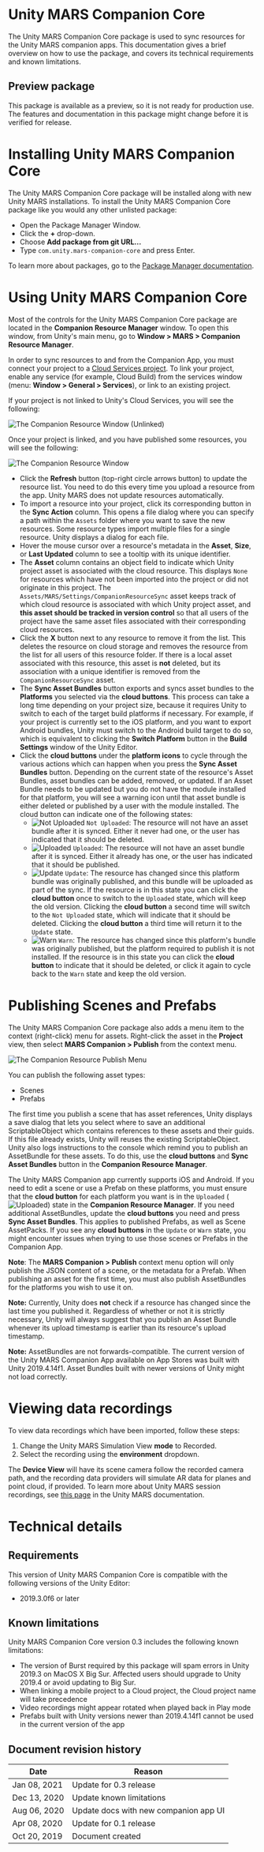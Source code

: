 # Unity MARS Companion Core

The Unity MARS Companion Core package is used to sync resources for the Unity MARS companion apps. This documentation gives a brief overview on how to use the package, and covers its technical requirements and known limitations.

## Preview package

This package is available as a preview, so it is not ready for production use. The features and documentation in this package might change before it is verified for release.

# Installing Unity MARS Companion Core

The Unity MARS Companion Core package will be installed along with new Unity MARS installations. To install the Unity MARS Companion Core package like you would any other unlisted package:
- Open the Package Manager Window.
- Click the **+** drop-down.
- Choose **Add package from git URL...**
- Type `com.unity.mars-companion-core` and press Enter.

To learn more about packages, go to the [Package Manager documentation](https://docs.unity3d.com/Packages/com.unity.package-manager-ui@latest/index.html).

<a name="UsingUnityMARSCompanionCore"></a>
# Using Unity MARS Companion Core

Most of the controls for the Unity MARS Companion Core package are located in the **Companion Resource Manager** window. To open this window, from Unity's main menu, go to **Window &gt; MARS &gt; Companion Resource Manager**.

In order to sync resources to and from the Companion App, you must connect your project to a [Cloud Services project](https://docs.unity3d.com/Manual/SettingUpProjectServices.html). To link your project, enable any service (for example, Cloud Build) from the services window (menu: **Window &gt; General &gt; Services**), or link to an existing project.

If your project is not linked to Unity's Cloud Services, you will see the following:

![The Companion Resource Window (Unlinked)](images/companion-resource-window-unlinked.png)

Once your project is linked, and you have published some resources, you will see the following:

![The Companion Resource Window](images/companion-resource-window.png)

- Click the **Refresh** button (top-right circle arrows button) to update the resource list. You need to do this every time you upload a resource from the app. Unity MARS does not update resources automatically.
- To import a resource into your project, click its corresponding button in the **Sync Action** column. This opens a file dialog where you can specify a path within the `Assets` folder where you want to save the new resources. Some resource types import multiple files for a single resource. Unity displays a dialog for each file.
- Hover the mouse cursor over a resource's metadata in the **Asset**, **Size**, or **Last Updated** column to see a tooltip with its unique identifier.
- The **Asset** column contains an object field to indicate which Unity project asset is associated with the cloud resource. This displays `None` for resources which have not been imported into the project or did not originate in this project. The `Assets/MARS/Settings/CompanionResourceSync` asset keeps track of which cloud resource is associated with which Unity project asset, and **this asset should be tracked in version control** so that all users of the project have the same asset files associated with their corresponding cloud resources.
- Click the **X** button next to any resource to remove it from the list. This deletes the resource on cloud storage and removes the resource from the list for all users of this resource folder. If there is a local asset associated with this resource, this asset is **not** deleted, but its association with a unique identifier is removed from the `CompanionResourceSync` asset.
- The **Sync Asset Bundles** button exports and syncs asset bundles to the **Platforms** you selected via the **cloud buttons**. This process can take a long time depending on your project size, because it requires Unity to switch to each of the target build platforms if necessary. For example, if your project is currently set to the iOS platform, and you want to export Android bundles, Unity must switch to the Android build target to do so, which is equivalent to clicking the **Switch Platform** button in the **Build Settings** window of the Unity Editor.
- Click the **cloud buttons** under the **platform icons** to cycle through the various actions which can happen when you press the **Sync Asset Bundles** button. Depending on the current state of the resource's Asset Bundles, asset bundles can be added, removed, or updated. If an Asset Bundle needs to be updated but you do not have the module installed for that platform, you will see a warning icon until that asset bundle is either deleted or published by a user with the module installed. The cloud button can indicate one of the following states:
  - ![Not Uploaded](images/cloud-icon-not-uploaded.png) `Not Uploaded`: The resource will not have an asset bundle after it is synced. Either it never had one, or the user has indicated that it should be deleted.
  - ![Uploaded](images/cloud-icon-uploaded.png) `Uploaded`: The resource will not have an asset bundle after it is synced. Either it already has one, or the user has indicated that it should be published.
  - ![Update](images/cloud-icon-update.png) `Update`: The resource has changed since this platform bundle was originally published, and this bundle will be uploaded as part of the sync. If the resource is in this state you can click the **cloud button** once to switch to the `Uploaded` state, which will keep the old version. Clicking the **cloud button** a second time will switch to the `Not Uploaded` state, which will indicate that it should be deleted. Clicking the **cloud button** a third time will return it to the `Update` state.
  - ![Warn](images/cloud-icon-warn.png) `Warn`: The resource has changed since this platform's bundle was originally published, but the platform required to publish it is not installed. If the resource is in this state you can click the **cloud button** to indicate that it should be deleted, or click it again to cycle back to the `Warn` state and keep the old version.

<a name="PublishingScenesAndPrefabs"></a>
# Publishing Scenes and Prefabs

The Unity MARS Companion Core package also adds a menu item to the context (right-click) menu for assets. Right-click the asset in the **Project** view, then select **MARS Companion &gt; Publish** from the context menu.

![The Companion Resource Publish Menu](images/publish-resource.png)

You can publish the following asset types:
- Scenes
- Prefabs

The first time you publish a scene that has asset references, Unity displays a save dialog that lets you select where to save an additional ScriptableObject which contains references to these assets and their guids. If this file already exists, Unity will reuses the existing ScriptableObject. Unity also logs instructions to the console which remind you to publish an AssetBundle for these assets. To do this, use the **cloud buttons** and **Sync Asset Bundles** button in the **Companion Resource Manager**.

The Unity MARS Companion app currently supports iOS and Android. If you need to edit a scene or use a Prefab on these platforms, you must ensure that the **cloud button** for each platform you want is in the `Uploaded` (![Uploaded](images/cloud-icon-uploaded.png)) state in the **Companion Resource Manager**. If you need additional AssetBundles, update the **cloud buttons** you need and press **Sync Asset Bundles**. This applies to published Prefabs, as well as Scene AssetPacks. If you see any **cloud buttons** in the `Update` or `Warn` state, you might encounter issues when trying to use those scenes or Prefabs in the Companion App.

**Note**: The **MARS Companion &gt; Publish** context menu option will only publish the JSON content of a scene, or the metadata for a Prefab. When publishing an asset for the first time, you must also publish AssetBundles for the platforms you wish to use it on.

**Note:** Currently, Unity does **not** check if a resource has changed since the last time you published it. Regardless of whether or not it is strictly necessary, Unity will always suggest that you publish an Asset Bundle whenever its upload timestamp is earlier than its resource's upload timestamp.

**Note:** AssetBundles are not forwards-compatible. The current version of the Unity MARS Companion App available on App Stores was built with Unity 2019.4.14f1. Asset Bundles built with newer versions of Unity might not load correctly.

# Viewing data recordings
To view data recordings which have been imported, follow these steps:

1. Change the Unity MARS Simulation View **mode** to Recorded.
2. Select the recording using the **environment** dropdown.

The **Device View** will have its scene camera follow the recorded camera path, and the recording data providers will simulate AR data for planes and point cloud, if provided. To learn more about Unity MARS session recordings, see [this page](https://docs.unity3d.com/Packages/com.unity.mars@1.0/manual/SessionRecordings.html) in the Unity MARS documentation.

# Technical details
## Requirements

This version of Unity MARS Companion Core is compatible with the following versions of the Unity Editor:

* 2019.3.0f6 or later

## Known limitations

Unity MARS Companion Core version 0.3 includes the following known limitations:

* The version of Burst required by this package will spam errors in Unity 2019.3 on MacOS X Big Sur. Affected users should upgrade to Unity 2019.4 or avoid updating to Big Sur.
* When linking a mobile project to a Cloud project, the Cloud project name will take precedence
* Video recordings might appear rotated when played back in Play mode
* Prefabs built with Unity versions newer than 2019.4.14f1 cannot be used in the current version of the app

## Document revision history

|Date|Reason|
|---|---|
|Jan 08, 2021|Update for 0.3 release|
|Dec 13, 2020|Update known limitations|
|Aug 06, 2020|Update docs with new companion app UI|
|Apr 08, 2020|Update for 0.1 release|
|Oct 20, 2019|Document created|
